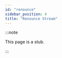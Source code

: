 ```yaml
---
id: "renounce"
sidebar_position: 4
title: "Renounce Stream"
---
```


:::note

This page is a stub.

:::
